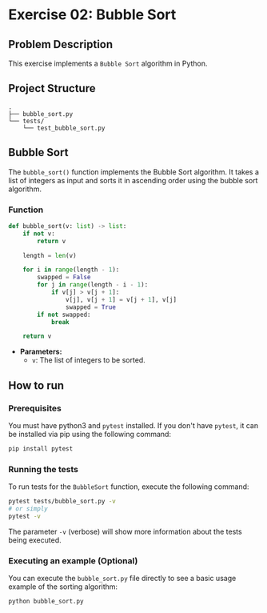 # Exercise 02: Bubble Sort

## Problem Description

This exercise implements a `Bubble Sort` algorithm in Python.

## Project Structure

```
.
├── bubble_sort.py
└── tests/
    └── test_bubble_sort.py
```

## Bubble Sort

The `bubble_sort()` function implements the Bubble Sort algorithm. It takes a list of integers as input and sorts it in ascending order using the bubble sort algorithm.


### Function

```python
def bubble_sort(v: list) -> list:
    if not v:
        return v

    length = len(v)

    for i in range(length - 1):
        swapped = False
        for j in range(length - i - 1):
            if v[j] > v[j + 1]:
                v[j], v[j + 1] = v[j + 1], v[j]
                swapped = True
        if not swapped:
            break

    return v
```

- **Parameters:**
  - `v`: The list of integers to be sorted.

## How to run

### Prerequisites

You must have python3 and `pytest` installed. If you don't have `pytest`, it can be installed via pip using the following command:

```bash
pip install pytest
```

### Running the tests

To run tests for the `BubbleSort` function, execute the following command:

```bash
pytest tests/bubble_sort.py -v
# or simply
pytest -v
```

The parameter `-v` (verbose) will show more information about the tests being executed.

### Executing an example (Optional)

You can execute the `bubble_sort.py` file directly to see a basic usage example of the sorting algorithm:

```bash
python bubble_sort.py